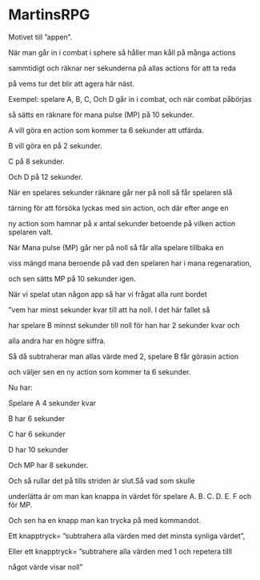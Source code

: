 # MartinsRPG
Motivet till ”appen”.

När man går in i combat i sphere så håller man kåll på många actions 

sammtidigt och räknar ner sekunderna på allas actions för att ta reda 

på vems tur det blir att agera här näst.



Exempel: spelare A, B, C, Och D går in i combat, och när combat påbörjas 

så sätts en räknare för mana pulse (MP) på 10 sekunder. 

A vill göra en action som kommer ta 6 sekunder att utfärda.

B vill göra en på 2 sekunder.

C på 8 sekunder.

Och D på 12 sekunder.



När en spelares sekunder räknare går ner på noll så får spelaren slå 

tärning för att försöka lyckas med sin action, och där efter ange en 

ny action som hamnar på x antal sekunder betoende på vilken action spelaren valt. 



När Mana pulse (MP) går ner på noll så får alla spelare tillbaka en 

viss mängd mana beroende på vad den spelaren har i mana regenaration, 

och sen sätts MP på 10 sekunder igen.



När vi spelat utan någon app så har vi frågat alla runt bordet 

”vem har minst sekunder kvar till att ha noll. I det här fallet så 

har spelare B minnst sekunder till noll för han har 2 sekunder kvar och 

alla andra har en högre siffra.

Så då subtraherar man allas värde med 2, spelare B får görasin action 

och väljer sen en ny action som kommer ta 6 sekunder.



Nu har:

Spelare A 4 sekunder kvar

B har 6 sekunder

C har 6 sekunder

D har 10 sekunder

Och MP har 8 sekunder.



Och så rullar det på tills striden är slut.Så vad som skulle 

underlätta är om man kan knappa in värdet för spelare A. B. C. D. E. F och för MP. 

Och sen ha en knapp man kan trycka på med kommandot. 

Ett knapptryck= ”subtrahera alla värden med det minsta synliga värdet”, 

Eller ett knapptryck= ”subtrahere alla värden med 1 och repetera tilll 

något värde visar noll”

